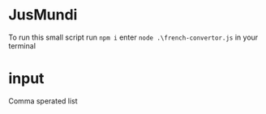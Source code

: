 # JusMundi

To run this small script run `npm i` enter `node .\french-convertor.js` in your terminal 

# input
Comma sperated list
